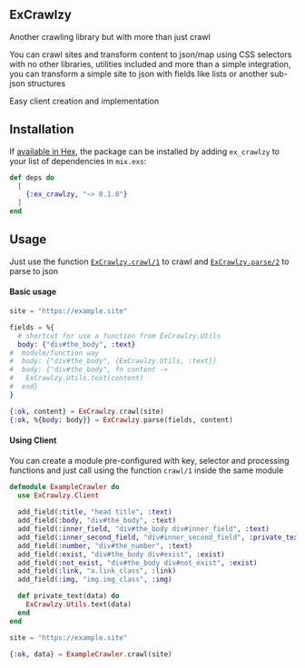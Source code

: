 ## ExCrawlzy

Another crawling library but with more than just crawl

You can crawl sites and transform content to json/map using CSS selectors with no other libraries, utilities included
and more than a simple integration, you can transform a simple site to json with fields like lists or another sub-json
structures

Easy client creation and implementation

## Installation

If [available in Hex](https://hex.pm/docs/publish), the package can be installed
by adding `ex_crawlzy` to your list of dependencies in `mix.exs`:

```elixir
def deps do
  [
    {:ex_crawlzy, "~> 0.1.0"}
  ]
end
```

## Usage

Just use the function [`ExCrawlzy.crawl/1`](https://hexdocs.pm/ex_crawlzy/0.1.0/ExCrawlzy.html#crawl/1) to
crawl and [`ExCrawlzy.parse/2`](https://hexdocs.pm/ex_crawlzy/0.1.0/ExCrawlzy.html#parse/2) to parse to json

#### Basic usage

```elixir
site = "https://example.site"

fields = %{
  # shortcut for use a function from ExCrawlzy.Utils
  body: {"div#the_body", :text}
#  module/function way
#  body: {"div#the_body", {ExCrawlzy.Utils, :text}}
#  body: {"div#the_body", fn content -> 
#   ExCrawlzy.Utils.text(content)
#  end}
}

{:ok, content} = ExCrawlzy.crawl(site)
{:ok, %{body: body}} = ExCrawlzy.parse(fields, content)
```

#### Using Client

You can create a module pre-configured with key, selector and processing functions and just call using the function
`crawl/1` inside the same module

```elixir
defmodule ExampleCrawler do
  use ExCrawlzy.Client
  
  add_field(:title, "head title", :text)
  add_field(:body, "div#the_body", :text)
  add_field(:inner_field, "div#the_body div#inner_field", :text)
  add_field(:inner_second_field, "div#inner_second_field", :private_text)
  add_field(:number, "div#the_number", :text)
  add_field(:exist, "div#the_body div#exist", :exist)
  add_field(:not_exist, "div#the_body div#not_exist", :exist)
  add_field(:link, "a.link_class", :link)
  add_field(:img, "img.img_class", :img)

  def private_text(data) do
    ExCrawlzy.Utils.text(data)
  end
end

site = "https://example.site"

{:ok, data} = ExampleCrawler.crawl(site)
```

